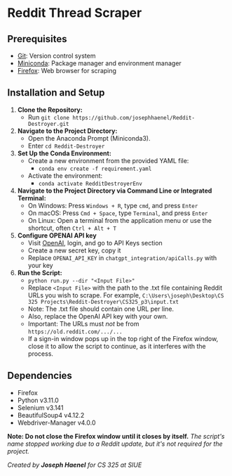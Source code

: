 # Reddit Thread Scraper

## Prerequisites
- [Git](https://git-scm.com/downloads): Version control system
- [Miniconda](https://docs.conda.io/projects/miniconda/en/latest/): Package manager and environment manager
- [Firefox](https://www.mozilla.org/en-US/firefox/new/): Web browser for scraping

## Installation and Setup
1. **Clone the Repository:**
    - Run `git clone https://github.com/josephhaenel/Reddit-Destroyer.git`
2. **Navigate to the Project Directory:**
    - Open the Anaconda Prompt (Miniconda3).
    - Enter `cd Reddit-Destroyer`
3. **Set Up the Conda Environment:**
    - Create a new environment from the provided YAML file:
        - `conda env create -f requirement.yaml`
    - Activate the environment:
        - `conda activate RedditDestroyerEnv`
4. **Navigate to the Project Directory via Command Line or Integrated Terminal:**
    - On Windows: Press `Windows + R`, type `cmd`, and press `Enter`
    - On macOS: Press `Cmd + Space`, type `Terminal`, and press `Enter`
    - On Linux: Open a terminal from the application menu or use the shortcut, often `Ctrl + Alt + T`
5. **Configure OPENAI API key**
    - Visit [OpenAI](https://platform.openai.com/), login, and go to API Keys section
    - Create a new secret key, copy it
    -  Replace `OPENAI_API_KEY` in `chatgpt_integration/apiCalls.py` with your key
6. **Run the Script:**
    - `python run.py --dir "<Input File>"`
    - Replace `<Input File>` with the path to the .txt file containing Reddit URLs you wish to scrape. For example, `C:\Users\joseph\Desktop\CS 325 Projects\Reddit-Destroyer\CS325_p3\input.txt`
    - Note: The .txt file should contain one URL per line.
    - Also, replace the OpenAI API key with your own.
    - Important: The URLs must *not* be from `https://old.reddit.com/.../...`
    - If a sign-in window pops up in the top right of the Firefox window, close it to allow the script to continue, as it interferes with the process.

## Dependencies
- Firefox
- Python v3.11.0
- Selenium v3.141
- BeautifulSoup4 v4.12.2
- Webdriver-Manager v4.0.0

**Note: Do not close the Firefox window until it closes by itself.**
*The script's name stopped working due to a Reddit update, but it's not required for the project.*

*Created by **Joseph Haenel** for CS 325 at SIUE*
